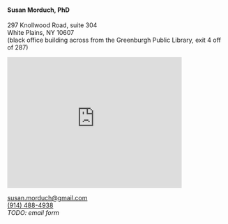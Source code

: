 #### Susan Morduch, PhD

297 Knollwood Road, suite 304  
White Plains, NY 10607  
(black office building across from the Greenburgh Public Library, exit 4 off of 287)

<iframe class="margin-trailer" src="https://www.google.com/maps/embed?pb=!1m14!1m8!1m3!1d3009.1217795237417!2d-73.8047237!3d41.044465900000006!3m2!1i1024!2i768!4f13.1!3m3!1m2!1s0x89c294fd66efc13d%3A0x28d26cca7ad1e8e7!2s297+Knollwood+Rd%2C+White+Plains%2C+NY+10607!5e0!3m2!1sen!2sus!4v1426980541598" width="400" height="300" frameborder="0" style="border:0"></iframe>

[susan.morduch@gmail.com](mailto:susan.morduch@gmail.com)  
[(914) 488-4938](tel:9144884938)  
*TODO: email form*

